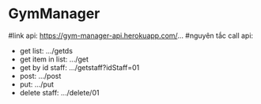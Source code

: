 # GymManager 
#link api: https://gym-manager-api.herokuapp.com/...
#nguyên tắc call api:
  + get list: .../getds
  + get item in list: .../get
  + get by id staff: .../getstaff?idStaff=01
  + post: .../post
  + put: .../put
  + delete staff: .../delete/01

